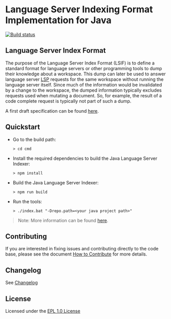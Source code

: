 # Language Server Indexing Format Implementation for Java
[![Build status](https://dev.azure.com/mseng/VSJava/_apis/build/status/LSIF-Java/LSIF-Java)](https://dev.azure.com/mseng/VSJava/_build/latest?definitionId=8346)

## Language Server Index Format

The purpose of the Language Server Index Format (LSIF) is to define a standard format for language servers or other programming tools to dump their knowledge about a workspace. This dump can later be used to answer language server [LSP](https://microsoft.github.io/language-server-protocol/) requests for the same workspace without running the language server itself. Since much of the information would be invalidated by a change to the workspace, the dumped information typically excludes requests used when mutating a document. So, for example, the result of a code complete request is typically not part of such a dump.

A first draft specification can be found [here](https://github.com/Microsoft/language-server-protocol/blob/master/indexFormat/specification.md).

## Quickstart

- Go to the build path:

  `> cd cmd`

- Install the required dependencies to build the Java Language Server Indexer:

  `> npm install`

- Build the Java Language Server Indexer:

  `> npm run build`

- Run the tools:

  `> ./index.bat "-Drepo.path=<your java project path>"`

> Note: More information can be found [here](./cmd/README.md).

## Contributing

If you are interested in fixing issues and contributing directly to the code base, please see the document [How to Contribute](./CONTRIBUTING.md) for more details.

## Changelog
See [Changelog](./CHANGELOG.md)

## License
Licensed under the [EPL 1.0 License](./LICENSE)
